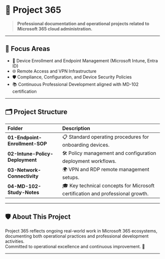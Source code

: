 # 🚀 Project 365

> **Professional documentation and operational projects related to Microsoft 365 cloud administration.**

---

## 🎯 Focus Areas

- 📱 Device Enrollment and Endpoint Management (Microsoft Intune, Entra ID)
- 🌐 Remote Access and VPN Infrastructure
- 🛡️ Compliance, Configuration, and Device Security Policies
- 📚 Continuous Professional Development aligned with MD-102 certification

---

## 🗂️ Project Structure

| Folder | Description |
|:---|:---|
| **01-Endpoint-Enrollment-SOP** | 📋 Standard operating procedures for onboarding devices. |
| **02-Intune-Policy-Deployment** | 🛠️ Policy management and configuration deployment workflows. |
| **03-Network-Connectivity** | 🌍 VPN and RDP remote management setups. |
| **04-MD-102-Study-Notes** | 🎓 Key technical concepts for Microsoft certification and professional growth. |

---

## 🛡 About This Project

Project 365 reflects ongoing real-world work in Microsoft 365 ecosystems, documenting both operational practices and professional development activities.  
Committed to operational excellence and continuous improvement. 🚀

---
